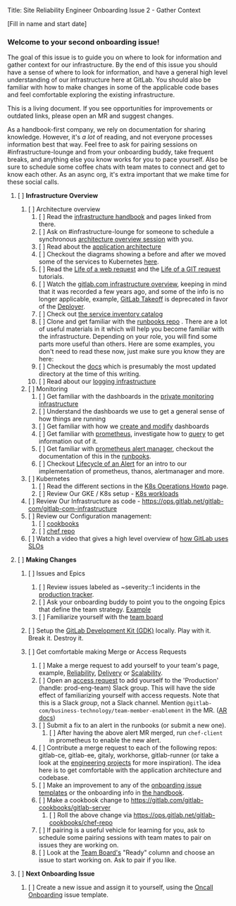 Title: Site Reliability Engineer Onboarding Issue 2 - Gather Context

[Fill in name and start date]

### Welcome to your second onboarding issue!

The goal of this issue is to guide you on where to look for information and gather context for our infrastructure. By the end of this issue you should have a sense of where to look for information, and have a general high level understanding of our infrastructure here at GitLab. You should also be familiar with how to make changes in some of the applicable code bases and feel comfortable exploring the existing infrastructure.

This is a living document. If you see opportunities for improvements or outdated links, please open an MR and suggest changes.

As a handbook-first company, we rely on documentation for sharing knowledge. However, it's *a lot* of reading, and not everyone processes information best that way. Feel free to ask for pairing sessions on #infrastructure-lounge and from your onboarding buddy, take frequent breaks, and anything else you know works for you to pace yourself.
Also be sure to schedule some coffee chats with team mates to connect and get to know each other. As an async org, it's extra important that we make time for these social calls.

1. [ ] **Infrastructure Overview**
    1. [ ] Architecture overview
        1. [ ] Read the [infrastructure handbook](https://about.gitlab.com/handbook/engineering/infrastructure/) and pages linked from there.
        1. [ ] Ask on #infrastructure-lounge for someone to schedule a synchronous [architecture overview session](https://gitlab.com/gitlab-com/runbooks/-/blob/master/docs/onboarding/architecture.md) with you.
        1. [ ] Read about the [application architecture](https://docs.gitlab.com/ce/development/architecture.html)
        1. [ ] Checkout the diagrams showing a before and after we moved some of the services to Kubernetes [here](https://gitlab.com/gitlab-com/runbooks/-/tree/hp-api/docs/api#architecture).
        1. [ ] Read the [Life of a web request](https://gitlab.com/gitlab-com/www-gitlab-com/-/blob/infra_tutorial_life_of_web_request/source/handbook/engineering/infrastructure/tutorials/overview_life_of_a_web_request.html.md) and the [Life of a GIT request](https://gitlab.com/gitlab-com/www-gitlab-com/-/blob/infra_tutorial_life_of_git_request/source/handbook/engineering/infrastructure/tutorials/overview_life_of_a_git_request.html.md) tutorials.
        1. [ ] Watch the [gitlab.com infrastructure overview](https://www.youtube.com/watch?v=uCU8jdYzpac), keeping in mind that it was recorded a few years ago, and some of the info is no longer applicable, example, [GitLab Takeoff](https://gitlab.com/gitlab-org/takeoff) is deprecated in favor of the [Deployer](https://ops.gitlab.net/gitlab-com/gl-infra/deployer).
        1. [ ] Check out [the service inventory catalog](https://gitlab.com/gitlab-com/runbooks/-/blob/master/services/service-catalog.yml)
        1. [ ] Clone and get familiar with the [runbooks repo](https://gitlab.com/gitlab-com/runbooks) . There are a lot of useful materials in it which will help you become familiar with the infrastructure. Depending on your role, you will find some parts more useful than others. Here are some examples, you don't need to read these now, just make sure you know they are here:
        1. [ ] Checkout the [docs](https://gitlab.com/gitlab-com/runbooks/-/tree/master/docs) which is presumably the most updated directory at the time of this writing.
        1. [ ] Read about our [logging infrastructure](https://gitlab.com/gitlab-com/runbooks/-/tree/master/docs/logging)
    1. [ ] Monitoring
        1. [ ] Get familiar with the dashboards in the [private monitoring infrastructure](https://dashboards.gitlab.net/)
        1. [ ] Understand the dashboards we use to get a general sense of how things are running
        1. [ ] Get familiar with how we [create and modify](https://gitlab.com/gitlab-com/runbooks/blob/master/dashboards/README.md) dashboards
        1. [ ] Get familiar with [prometheus](https://thanos.gitlab.net/graph), investigate how to [query](https://prometheus.io/docs/querying/basics/) to get information out of it.
        1. [ ] Get familiar with [prometheus alert manager](https://alerts.gitlab.net), checkout the documentation of this in the [runbooks](https://gitlab.com/gitlab-com/runbooks/-/blob/master/docs/monitoring/alerts_manual.md).
        1. [ ] Checkout [Lifecycle of an Alert](https://www.youtube.com/watch?v=KXs50X2Td2I) for an intro to our implementation of prometheus, thanos, alertmanager and more.
    1. [ ] Kubernetes
        1. [ ] Read the different sections in the [K8s Operations Howto](https://gitlab.com/gitlab-com/runbooks/-/blob/master/docs/kube/k8s-operations.md) page.
        1. [ ] Review Our GKE / K8s setup - [K8s workloads](https://gitlab.com/gitlab-com/gl-infra/k8s-workloads/gitlab-com)
    1. [ ] Review Our Infrastructure as code - https://ops.gitlab.net/gitlab-com/gitlab-com-infrastructure
    1. [ ] Review our Configuration management:
        1. [ ] [cookbooks](https://gitlab.com/gitlab-cookbooks/gitlab-server)
        1. [ ] [chef repo](https://ops.gitlab.net/gitlab-cookbooks/chef-repo)
    1. [ ] Watch a video that gives a high level overview of [how GitLab uses SLOs](https://www.youtube.com/watch?v=YXOm-8cpcyg)

1. [ ] **Making Changes**
    1. [ ] Issues and Epics
        1. [ ] Review issues labeled as ~severity::1 incidents in the [production tracker](https://gitlab.com/gitlab-com/gl-infra/production/-/issues/?sort=updated_desc&state=all&label_name%5B%5D=severity%3A%3A1&first_page_size=20).
        1. [ ] Ask your onboarding buddy to point you to the ongoing Epics that define the team strategy. [Example](https://gitlab.com/groups/gitlab-com/gl-infra/-/epics/509)
        1. [ ] Familiarize yourself with the [team board](https://gitlab.com/groups/gitlab-com/gl-infra/-/boards/1433541?label_name[]=team%3A%3AReliability)

    1. [ ] Setup the [GitLab Development Kit (GDK)](https://gitlab.com/gitlab-org/gitlab-development-kit/) locally. Play with it. Break it. Destroy it.
    1. [ ] Get comfortable making Merge or Access Requests
        1. [ ] Make a merge request to add yourself to your team's page, example, [Reliability](https://about.gitlab.com/handbook/engineering/infrastructure/team/reliability/), [Delivery](https://about.gitlab.com/handbook/engineering/infrastructure/team/delivery/) or [Scalability](https://about.gitlab.com/handbook/engineering/infrastructure/team/scalability/).
        1. [ ] Open an [access request](https://gitlab.com/gitlab-com/team-member-epics/access-requests/-/issues/new?issuable_template=Access_Change_Request) to add yourself to the 'Production' (handle: prod-eng-team) Slack group. This will have the side effect of familiarizing yourself with access requests. Note that this is a Slack *group*, not a Slack channel. Mention `@gitlab-com/business-technology/team-member-enablement` in the MR. ([AR docs](https://about.gitlab.com/handbook/business-technology/team-member-enablement/onboarding-access-requests/access-requests/))
        1. [ ] Submit a fix to an alert in the runbooks (or submit a new one).
            1. [ ] After having the above alert MR merged, run `chef-client` in prometheus to enable the new alert.
        1. [ ] Contribute a merge request to each of the following repos: gitlab-ce, gitlab-ee, gitaly, workhorse, gitlab-runner (or take a look at the [engineering projects](https://about.gitlab.com/handbook/engineering/projects) for more inspiration). The idea here is to get comfortable with the application architecture and codebase.
        1. [ ] Make an improvement to any of the [onboarding issue templates](https://gitlab.com/gitlab-com/gl-infra/infrastructure/edit/master/.gitlab/issue_templates/) or the onboarding info in [the handbook](https://about.gitlab.com/handbook/engineering/infrastructure/sre-onboarding/).
        1. [ ] Make a cookbook change to https://gitlab.com/gitlab-cookbooks/gitlab-server
            1. [ ] Roll the above change via https://ops.gitlab.net/gitlab-cookbooks/chef-repo
        1. [ ] If pairing is a useful vehicle for learning for you, ask to schedule some pairing sessions with team mates to pair on issues they are working on.
        1. [ ] Look at the [Team Board's](https://gitlab.com/groups/gitlab-com/gl-infra/-/boards/1433541?label_name[]=team%3A%3AReliability) "Ready" column and choose an issue to start working on. Ask to pair if you like.
1. [ ] **Next Onboarding Issue**
    1. [ ] Create a new issue and assign it to yourself, using the [Oncall Onboarding](https://gitlab.com/gitlab-com/gl-infra/infrastructure/edit/master/.gitlab/issue_templates/onboarding-oncall.md) issue template.
